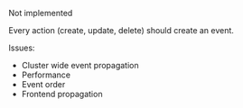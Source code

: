 Not implemented

Every action (create, update, delete) should create an event.

Issues:

- Cluster wide event propagation
- Performance
- Event order
- Frontend propagation
